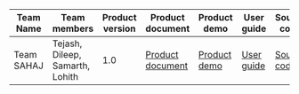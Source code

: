 | Team Name | Team members                                   | Product version | Product document | Product demo | User guide | Source code | Developer guide |
|-----------|------------------------------------------------|-----------------| ----- | ----- | ----- | ----- | ----- |
| Team SAHAJ | Tejash, Dileep, Samarth, Lohith | 1.0             | [Product document](https://docs.google.com/document/d/1DAScOZ0CSgMmEPzdoEEcAdZ6A32JnDt6mDj-bIHg_Ik/edit?usp=sharing) | [Product demo](https://youtu.be/F75UB3F6aYM) | [User guide](https://docs.google.com/document/d/1YAXGucyn4Z4dJXhoNPyySQcEc88BUNaS0t-3bi-ZECo/edit?usp=sharing) | [Source code](https://github.com/0pen5ource/skillathon-sahay) | [Developer guide](https://docs.google.com/document/d/1henhg5vhet-jqtWwI2311rAhKHs96HvYJ80DffLa4vQ/edit?usp=sharing) |
